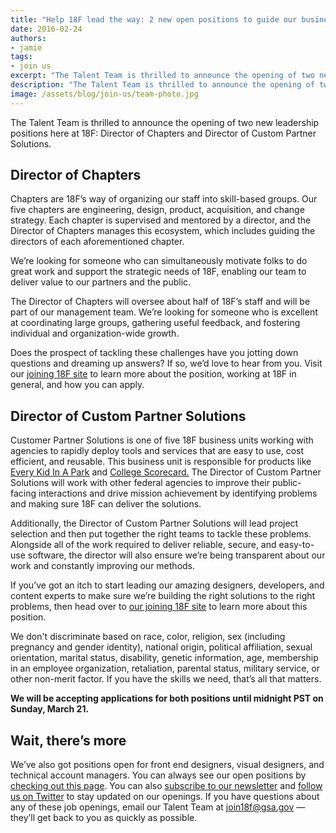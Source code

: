 ```yaml
---
title: "Help 18F lead the way: 2 new open positions to guide our business and our people"
date: 2016-02-24
authors:
- jamie
tags:
- join us
excerpt: "The Talent Team is thrilled to announce the opening of two new leadership positions here at 18F: Director of Chapters and Director of Custom Partner Solutions"
description: "The Talent Team is thrilled to announce the opening of two new leadership positions here at 18F: Director of Chapters and Director of Custom Partner Solutions"
image: /assets/blog/join-us/team-photo.jpg
---
```


The Talent Team is thrilled to announce the opening of two new
leadership positions here at 18F: Director of Chapters and Director of
Custom Partner Solutions.

Director of Chapters
--------------------

Chapters are 18F’s way of organizing our staff into skill-based groups.
Our five chapters are engineering, design, product, acquisition, and
change strategy. Each chapter is supervised and mentored by a director,
and the Director of Chapters manages this ecosystem, which includes
guiding the directors of each aforementioned chapter.

We’re looking for someone who can simultaneously motivate folks to do
great work and support the strategic needs of 18F, enabling our team to
deliver value to our partners and the public.

The Director of Chapters will oversee about half of 18F’s staff and will
be part of our management team. We’re looking for someone who is
excellent at coordinating large groups, gathering useful feedback, and
fostering individual and organization-wide growth.

Does the prospect of tackling these challenges have you jotting down
questions and dreaming up answers? If so, we’d love to hear from you.
Visit our [joining 18F site](https://pages.18f.gov/joining-18f/) to
learn more about the position, working at 18F in general, and how you
can apply.

Director of Custom Partner Solutions
------------------------------------

Customer Partner Solutions is one of five 18F business units working
with agencies to rapidly deploy tools and services that are easy to use,
cost efficient, and reusable. This business unit is responsible for
products like [Every Kid In A Park](https://www.everykidinapark.gov/)
and [College Scorecard.](https://collegescorecard.ed.gov/) The Director of Custom
Partner Solutions will work with other federal agencies to
improve their public-facing interactions and drive mission achievement
by identifying problems and making sure 18F can deliver the solutions.

Additionally, the Director of Custom Partner Solutions will lead project
selection and then put together the right teams to tackle these
problems. Alongside all of the work required to deliver reliable,
secure, and easy-to-use software, the director will also ensure we’re
being transparent about our work and constantly improving our methods.

If you’ve got an itch to start leading our amazing designers,
developers, and content experts to make sure we’re building the right
solutions to the right problems, then head over to [our joining 18F
site](https://pages.18f.gov/joining-18f/) to learn more about this
position.

We don't discriminate based on race, color, religion, sex (including
pregnancy and gender identity), national origin, political affiliation,
sexual orientation, marital status, disability, genetic information,
age, membership in an employee organization, retaliation, parental
status, military service, or other non-merit factor. If you have the
skills we need, that’s all that matters.

**We will be accepting applications for both positions until midnight PST
on Sunday, March 21.**

Wait, there’s more
------------------

We’ve also got positions open for front end designers, visual designers,
and technical account managers. You can always see our open positions by
[checking out this
page](https://pages.18f.gov/joining-18f/roles-and-teams/). You can also
[subscribe to our newsletter](https://18f.gsa.gov/#newsletter) and
[follow us on Twitter](https://twitter.com/18F/) to stay updated on
our openings. If you have questions about any of these job openings,
email our Talent Team at [join18f@gsa.gov](mailto:join18f@gsa.gov) —
they’ll get back to you as quickly as possible.
